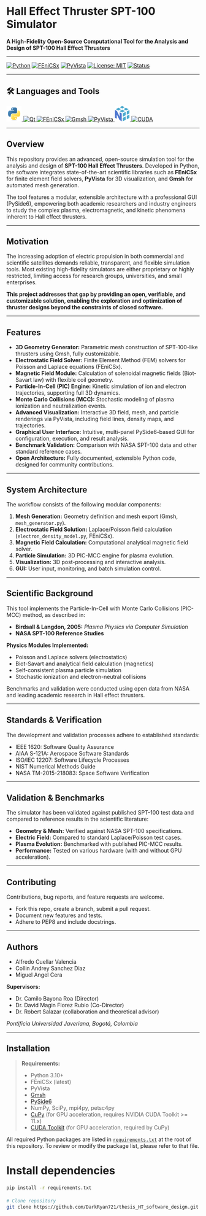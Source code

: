 # Hall Effect Thruster SPT-100 Simulator

**A High-Fidelity Open-Source Computational Tool for the Analysis and Design of SPT-100 Hall Effect Thrusters**

---

[![Python](https://img.shields.io/badge/Python-3.10%2B-blue?logo=python)](https://www.python.org/)
[![FEniCSx](https://img.shields.io/badge/FEniCSx-2024-blue)](https://fenicsproject.org/)
[![PyVista](https://img.shields.io/badge/PyVista-3D-blue)](https://docs.pyvista.org/)
[![License: MIT](https://img.shields.io/badge/License-MIT-green.svg)](LICENSE)
[![Status](https://img.shields.io/badge/status-active-brightgreen)]()

---

## 🛠️ Languages and Tools

<p align="left">
  <a href="https://www.python.org" target="_blank" rel="noreferrer">
    <img src="https://raw.githubusercontent.com/devicons/devicon/master/icons/python/python-original.svg" alt="python" width="40" height="40"/>
  </a>
  <a href="https://www.qt.io/" target="_blank" rel="noreferrer">
    <img src="https://upload.wikimedia.org/wikipedia/commons/0/0b/Qt_logo_2016.svg" alt="Qt" width="40" height="40"/>
  </a>
  <a href="https://fenicsproject.org/" target="_blank" rel="noreferrer">
    <img src="https://fenicsproject.org/assets/img/fenics-logo-small.png" alt="FEniCSx" width="40" height="40"/>
  </a>
  <a href="https://gmsh.info/" target="_blank" rel="noreferrer">
    <img src="https://gmsh.info/gallery/gmsh_title.png" alt="Gmsh" width="40" height="40"/>
  </a>
  <a href="https://pyvista.org/" target="_blank" rel="noreferrer">
    <img src="https://avatars.githubusercontent.com/u/37482228?s=200&v=4" alt="PyVista" width="40" height="40"/>
  </a>
  <a href="https://numpy.org/" target="_blank" rel="noreferrer">
    <img src="https://raw.githubusercontent.com/devicons/devicon/master/icons/numpy/numpy-original.svg" alt="NumPy" width="40" height="40"/>
  </a>
  <a href="https://developer.nvidia.com/cuda-toolkit" target="_blank" rel="noreferrer">
    <img src="https://upload.wikimedia.org/wikipedia/sco/2/21/Nvidia_logo.svg" alt="CUDA" width="40" height="40"/>
  </a>
</p>

---
## Overview

This repository provides an advanced, open-source simulation tool for the analysis and design of **SPT-100 Hall Effect Thrusters**. Developed in Python, the software integrates state-of-the-art scientific libraries such as **FEniCSx** for finite element field solvers, **PyVista** for 3D visualization, and **Gmsh** for automated mesh generation.

The tool features a modular, extensible architecture with a professional GUI (PySide6), empowering both academic researchers and industry engineers to study the complex plasma, electromagnetic, and kinetic phenomena inherent to Hall effect thrusters.

---

## Motivation

The increasing adoption of electric propulsion in both commercial and scientific satellites demands reliable, transparent, and flexible simulation tools. Most existing high-fidelity simulators are either proprietary or highly restricted, limiting access for research groups, universities, and small enterprises.

**This project addresses that gap by providing an open, verifiable, and customizable solution, enabling the exploration and optimization of thruster designs beyond the constraints of closed software.**

---

## Features

- **3D Geometry Generator:** Parametric mesh construction of SPT-100-like thrusters using Gmsh, fully customizable.
- **Electrostatic Field Solver:** Finite Element Method (FEM) solvers for Poisson and Laplace equations (FEniCSx).
- **Magnetic Field Module:** Calculation of solenoidal magnetic fields (Biot-Savart law) with flexible coil geometry.
- **Particle-In-Cell (PIC) Engine:** Kinetic simulation of ion and electron trajectories, supporting full 3D dynamics.
- **Monte Carlo Collisions (MCC):** Stochastic modeling of plasma ionization and neutralization events.
- **Advanced Visualization:** Interactive 3D field, mesh, and particle renderings via PyVista, including field lines, density maps, and trajectories.
- **Graphical User Interface:** Intuitive, multi-panel PySide6-based GUI for configuration, execution, and result analysis.
- **Benchmark Validation:** Comparison with NASA SPT-100 data and other standard reference cases.
- **Open Architecture:** Fully documented, extensible Python code, designed for community contributions.

---

## System Architecture

<!-- If you have an architecture diagram, add it here. Example: -->
<!-- ![System Diagram](docs/system_architecture.png) -->

The workflow consists of the following modular components:

1. **Mesh Generation:** Geometry definition and mesh export (Gmsh, `mesh_generator.py`).
2. **Electrostatic Field Solution:** Laplace/Poisson field calculation (`electron_density_model.py`, FEniCSx).
3. **Magnetic Field Calculation:** Computational analytical magnetic field solver.
4. **Particle Simulation:** 3D PIC-MCC engine for plasma evolution.
5. **Visualization:** 3D post-processing and interactive analysis.
6. **GUI:** User input, monitoring, and batch simulation control.

---

## Scientific Background

This tool implements the Particle-In-Cell with Monte Carlo Collisions (PIC-MCC) method, as described in:

- **Birdsall & Langdon, 2005:** *Plasma Physics via Computer Simulation*
- **NASA SPT-100 Reference Studies**

**Physics Modules Implemented:**

- Poisson and Laplace solvers (electrostatics)
- Biot-Savart and analytical field calculation (magnetics)
- Self-consistent plasma particle simulation
- Stochastic ionization and electron-neutral collisions

Benchmarks and validation were conducted using open data from NASA and leading academic research in Hall effect thrusters.

---

## Standards & Verification

The development and validation processes adhere to established standards:

- IEEE 1620: Software Quality Assurance
- AIAA S-121A: Aerospace Software Standards
- ISO/IEC 12207: Software Lifecycle Processes
- NIST Numerical Methods Guide
- NASA TM-2015-218083: Space Software Verification

---

## Validation & Benchmarks

The simulator has been validated against published SPT-100 test data and compared to reference results in the scientific literature:

- **Geometry & Mesh:** Verified against NASA SPT-100 specifications.
- **Electric Field:** Compared to standard Laplace/Poisson test cases.
- **Plasma Evolution:** Benchmarked with published PIC-MCC results.
- **Performance:** Tested on various hardware (with and without GPU acceleration).

---

## Contributing

Contributions, bug reports, and feature requests are welcome.

- Fork this repo, create a branch, submit a pull request.
- Document new features and tests.
- Adhere to PEP8 and include docstrings.

---

## Authors

- Alfredo Cuellar Valencia
- Collin Andrey Sanchez Diaz
- Miguel Angel Cera

**Supervisors:**

- Dr. Camilo Bayona Roa (Director)
- Dr. David Magin Florez Rubio (Co-Director)
- Dr. Robert Salazar (collaboration and theoretical advisor)

*Pontificia Universidad Javeriana, Bogotá, Colombia*

---

## Installation

> **Requirements:**
> - Python 3.10+
> - FEniCSx (latest)
> - PyVista
> - [Gmsh](https://gmsh.info/)
> - [PySide6](https://pyside.org/)
> - NumPy, SciPy, mpi4py, petsc4py
> - [CuPy](https://cupy.dev/) (for GPU acceleration, requires NVIDIA CUDA Toolkit >= 11.x)
> - [CUDA Toolkit](https://developer.nvidia.com/cuda-downloads) (for GPU acceleration, required by CuPy)


All required Python packages are listed in [`requirements.txt`](./requirements.txt) at the root of this repository.
To review or modify the package list, please refer to that file.

# Install dependencies

```bash
pip install -r requirements.txt

# Clone repository
git clone https://github.com/DarkRyan721/thesis_HT_software_design.git

